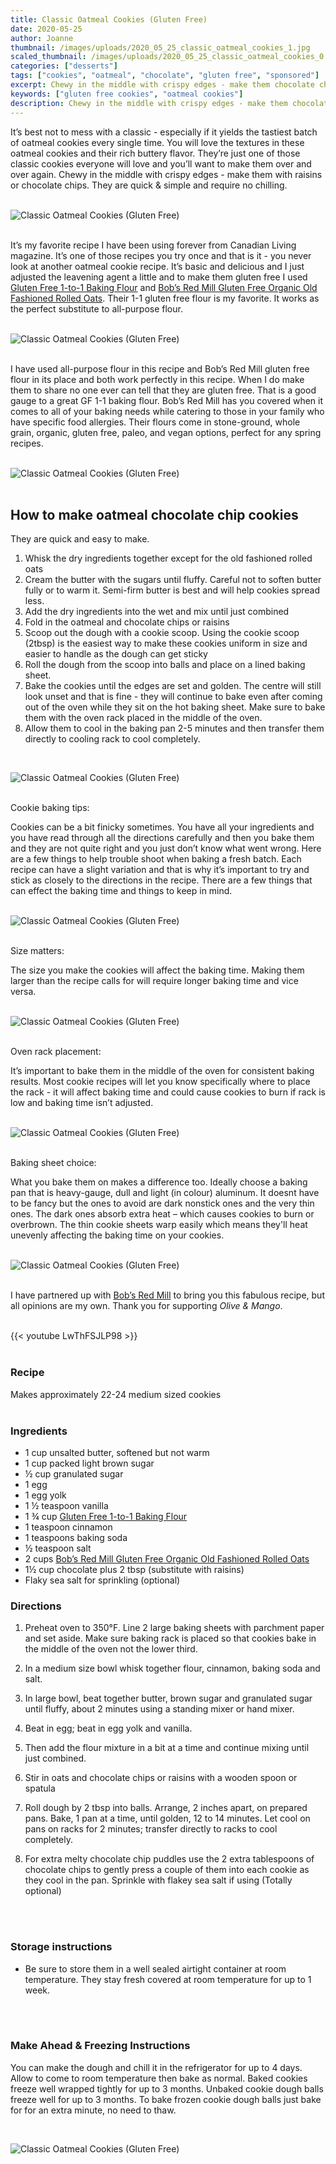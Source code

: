 ```yaml
---
title: Classic Oatmeal Cookies (Gluten Free)
date: 2020-05-25
author: Joanne
thumbnail: /images/uploads/2020_05_25_classic_oatmeal_cookies_1.jpg
scaled_thumbnail: /images/uploads/2020_05_25_classic_oatmeal_cookies_0.jpg
categories: ["desserts"]
tags: ["cookies", "oatmeal", "chocolate", "gluten free", "sponsored"]
excerpt: Chewy in the middle with crispy edges - make them chocolate chip or raisin 
keywords: ["gluten free cookies", "oatmeal cookies"]
description: Chewy in the middle with crispy edges - make them chocolate chip or raisin 
---
```


It’s best not to mess with a classic - especially if it yields the tastiest batch of oatmeal cookies every single time. You will love the textures in these oatmeal cookies and their rich buttery flavor. They’re just one of those classic cookies everyone will love and you’ll want to make them over and over again. Chewy in the middle with crispy edges - make them with raisins or chocolate chips. They are quick & simple and require no chilling.
</br>
</br>

![Classic Oatmeal Cookies (Gluten Free)](/images/uploads/2020_05_25_classic_oatmeal_cookies_2.jpg)
</br>
</br>

It’s my favorite recipe I have been using forever from Canadian Living magazine. It’s one of those recipes you try once and that is it - you never look at another oatmeal cookie recipe. It’s basic and delicious and I just adjusted the leavening agent a little and to make them gluten free I used <span class="highlight"><a rel="nofollow" href="https://www.bobsredmill.com/gluten-free-1-to-1-baking-flour.html">Gluten Free 1-to-1 Baking Flour</a></span> and <span class="highlight"><a rel="nofollow" href="https://www.bobsredmill.com/gluten-free-organic-old-fashioned-rolled-oats.html">Bob’s Red Mill Gluten Free Organic Old Fashioned Rolled Oats</a></span>. Their 1-1 gluten free flour is my favorite. It works as the perfect substitute to all-purpose flour.
</br>
</br>

![Classic Oatmeal Cookies (Gluten Free)](/images/uploads/2020_05_25_classic_oatmeal_cookies_3.jpg)
</br>
</br>

I have used all-purpose flour in this recipe and Bob’s Red Mill gluten free flour in its place and both work perfectly in this recipe. When I do make them to share no one ever can tell that they are gluten free. That is a good gauge to a great GF 1-1 baking flour. Bob’s Red Mill has you covered when it comes to all of your baking needs while catering to those in your family who have specific food allergies. Their flours come in stone-ground, whole grain, organic, gluten free, paleo, and vegan options, perfect for any spring recipes.
</br>
</br>

![Classic Oatmeal Cookies (Gluten Free)](/images/uploads/2020_05_25_classic_oatmeal_cookies_4.jpg)
</br>
</br>

## How to make oatmeal chocolate chip cookies

They are quick and easy to make. 

1. Whisk the dry ingredients together except for the old fashioned rolled oats 
2. Cream the butter with the sugars until fluffy. Careful not to soften butter fully or to warm it. Semi-firm butter is best and will help cookies spread less.
3. Add the dry ingredients into the wet and mix until just  combined 
4. Fold in the oatmeal and chocolate chips or raisins 
5. Scoop out the dough with a cookie scoop. Using the cookie scoop (2tbsp) is the easiest way to make these cookies uniform in size and easier to handle as the dough can get sticky
6. Roll the dough from the scoop into balls and place on a lined baking sheet. 
7. Bake the cookies until the edges are set and golden. The centre will still look unset and that is fine - they will continue to bake even after coming out of the oven while they sit on the hot baking sheet. Make sure to bake them with the oven rack placed in the middle of the oven. 
8. Allow them to cool in the baking pan 2-5 minutes and then transfer them directly to cooling rack to cool completely.  

</br>

![Classic Oatmeal Cookies (Gluten Free)](/images/uploads/2020_05_25_classic_oatmeal_cookies_5.jpg)
</br>
</br>

Cookie baking tips:  

Cookies can be a bit finicky sometimes. You have all your ingredients and you have read through all the directions carefully and then you bake them and they are not quite right and you just don’t know what went wrong. Here are a few things to help trouble shoot when baking a fresh batch.  Each recipe can have a slight variation and that is why it’s important to try and stick as closely to the directions in the recipe.  There are a few things that can effect the baking time and things to keep in mind.
</br>
</br>

![Classic Oatmeal Cookies (Gluten Free)](/images/uploads/2020_05_25_classic_oatmeal_cookies_6.jpg)
</br>
</br>

Size matters:  

The size you make the cookies will affect the baking time. Making them larger than the recipe calls for will require longer baking time and vice versa.
</br>
</br>

![Classic Oatmeal Cookies (Gluten Free)](/images/uploads/2020_05_25_classic_oatmeal_cookies_7.jpg)
</br>
</br>

Oven rack placement:  

It’s important to bake them in the middle of the oven for consistent baking results. Most cookie recipes will let you know specifically where to place the rack - it will affect baking time and could cause cookies to burn if rack is low and baking time isn’t adjusted. 
</br>
</br>

![Classic Oatmeal Cookies (Gluten Free)](/images/uploads/2020_05_25_classic_oatmeal_cookies_8.jpg)
</br>
</br>

Baking sheet choice:  

What you bake them on makes a difference too. Ideally choose a baking pan that is heavy-gauge, dull and light (in colour) aluminum. It doesnt have to be fancy but the ones to avoid are dark nonstick ones and the very thin ones. The dark ones absorb extra heat – which causes cookies to burn or overbrown. The thin cookie sheets warp easily which means they'll heat unevenly affecting the baking time on your cookies. 
</br>
</br>

![Classic Oatmeal Cookies (Gluten Free)](/images/uploads/2020_05_25_classic_oatmeal_cookies_9.jpg)
</br>
</br>

I have partnered up with <span class="highlight"><a rel="nofollow" href="https://www.bobsredmill.com/?utm_source=TheOliveAndMango&utm_medium=influencer&utm_campaign=bobsredmill">Bob’s Red Mill</a></span> to bring you this fabulous recipe, but all opinions are my own. Thank you for supporting _Olive & Mango_.
</br>
</br>

{{< youtube LwThFSJLP98 >}}
</br>
</br>

### Recipe
<span itemprop="recipeYield">Makes approximately 22-24 medium sized cookies</span>
</br>
</br>

### Ingredients

* <span itemprop="ingredients">1 cup unsalted butter, softened but not warm </span>
* <span itemprop="ingredients">1 cup packed light brown sugar</span>
* <span itemprop="ingredients">&frac12; cup granulated sugar</span>
* <span itemprop="ingredients">1 egg</span>
* <span itemprop="ingredients">1 egg yolk</span>
* <span itemprop="ingredients">1 &frac12; teaspoon vanilla</span>
* <span itemprop="ingredients">1 &frac34; cup <span class="highlight"><a rel="nofollow" href="https://www.bobsredmill.com/gluten-free-1-to-1-baking-flour.html">Gluten Free 1-to-1 Baking Flour</a></span> </span>
* <span itemprop="ingredients">1 teaspoon cinnamon</span>
* <span itemprop="ingredients">1 teaspoons baking soda</span>
* <span itemprop="ingredients">&frac12; teaspoon salt</span>
* <span itemprop="ingredients">2 cups <span class="highlight"><a rel="nofollow" href="https://www.bobsredmill.com/gluten-free-organic-old-fashioned-rolled-oats.html">Bob’s Red Mill Gluten Free Organic Old Fashioned Rolled Oats</a></span> </span>
* <span itemprop="ingredients">1&frac12; cup chocolate plus 2 tbsp (substitute with raisins) </span>
* <span itemprop="ingredients">Flaky sea salt for sprinkling (optional) </span>

### Directions

1. Preheat oven to 350°F. Line 2 large baking sheets with parchment paper and set aside. Make sure baking rack is placed so that cookies bake in the middle of the oven not the lower third. 

1. In a medium size bowl whisk together flour, cinnamon, baking soda and salt. 

1. In large bowl, beat together butter, brown sugar and granulated sugar until fluffy, about 2 minutes using a standing mixer or hand mixer. 

1. Beat in egg; beat in egg yolk and vanilla. 

1. Then add the flour mixture in a bit at a time and continue mixing until just combined. 

1. Stir in oats and chocolate chips or raisins with a wooden spoon or spatula 

1. Roll dough by 2 tbsp into balls. Arrange, 2 inches apart, on prepared pans. Bake, 1 pan at a time, until golden, 12 to 14 minutes. Let cool on pans on racks for 2 minutes; transfer directly to racks to cool completely.
2. For extra melty chocolate chip puddles use the 2 extra tablespoons of chocolate chips to gently press a couple of them into each cookie as they cool in the pan. Sprinkle with flakey sea salt if using (Totally optional)
</br>
</br>

### Storage instructions

* Be sure to store them in a well sealed airtight container at room temperature. They stay fresh covered at room temperature for up to 1 week.
</br>
</br>

### Make Ahead & Freezing Instructions

You can make the dough and chill it in the refrigerator for up to 4 days. Allow to come to room temperature then bake as normal. Baked cookies freeze well wrapped tightly for up to 3 months. Unbaked cookie dough balls freeze well for up to 3 months. To bake frozen cookie dough balls just bake for for an extra minute, no need to thaw. 

</br>

![Classic Oatmeal Cookies (Gluten Free)](/images/uploads/2020_05_25_classic_oatmeal_cookies_10.jpg)